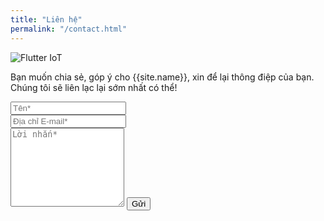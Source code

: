 ```yaml
---
title: "Liên hệ"
permalink: "/contact.html"
---
```


![Flutter IoT](/assets/images/ContactUs.jpg)

<form action="https://formspree.io/f/mvonkbwp" method="POST" >  

<p class="mb-4">Bạn muốn chia sẻ, góp ý cho {{site.name}}, xin để lại thông điệp của bạn. Chúng tôi sẽ liên lạc lại sớm nhất có thể!</p>
<div class="form-group row">
<div class="col-md-6">
<input class="form-control" type="text" name="name" placeholder="Tên*" required>
</div>
<div class="col-md-6">
<input class="form-control" type="email" name="_replyto" placeholder="Địa chỉ E-mail*" required>
</div>
</div>
<textarea rows="8" class="form-control mb-3" name="message" placeholder="Lời nhắn*" required></textarea>    
<input class="btn btn-success" type="submit" value="Gửi">
</form>

